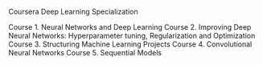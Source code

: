 Coursera Deep Learning Specialization

Course 1. Neural Networks and Deep Learning
Course 2. Improving Deep Neural Networks: Hyperparameter tuning, Regularization and Optimization
Course 3. Structuring Machine Learning Projects
Course 4. Convolutional Neural Networks
Course 5. Sequential Models

